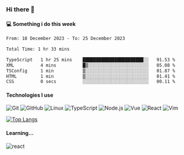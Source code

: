 ### Hi there 👋

#### 💻 Something i do this week

<!--START_SECTION:waka-->

```txt
From: 18 December 2023 - To: 25 December 2023

Total Time: 1 hr 33 mins

TypeScript   1 hr 25 mins    ███████████████████████░░   91.53 %
XML          4 mins          █▒░░░░░░░░░░░░░░░░░░░░░░░   05.08 %
TSConfig     1 min           ▒░░░░░░░░░░░░░░░░░░░░░░░░   01.87 %
HTML         1 min           ▒░░░░░░░░░░░░░░░░░░░░░░░░   01.41 %
CSS          0 secs          ░░░░░░░░░░░░░░░░░░░░░░░░░   00.11 %
```

<!--END_SECTION:waka-->


#### Technologies I use
![Git](https://img.shields.io/badge/-Git-222222?style=flat&logo=git&logoColor=F05032)
![GitHub](https://img.shields.io/badge/-GitHub-181717?style=flat&logo=github)
![Linux](https://img.shields.io/badge/-Linux-222222?style=flat&logo=linux&logoColor=FCC624)
![TypeScript](https://img.shields.io/badge/-TypeScript-000000?style=flat&logo=typescript)
![Node.js](https://img.shields.io/badge/-Node.js-222222?style=flat&logo=node.js&logoColor=339933)
![Vue](https://img.shields.io/badge/-Vue-222222?style=flat&logo=Vue.js&logoColor=4FC08D)
![React](https://img.shields.io/badge/-React-222222?style=flat&logo=React&logoColor=blue)
![Vim](https://img.shields.io/badge/-Vim-222222?style=flat&logo=Vim&logoColor=green)

[![Top Langs](https://github-readme-stats.vercel.app/api/top-langs/?username=GodlessLiu&layout=compact)](https://github.com/anuraghazra/github-readme-stats)
#### Learning...
![react](https://img.shields.io/badge/react-18-blue.svg)
